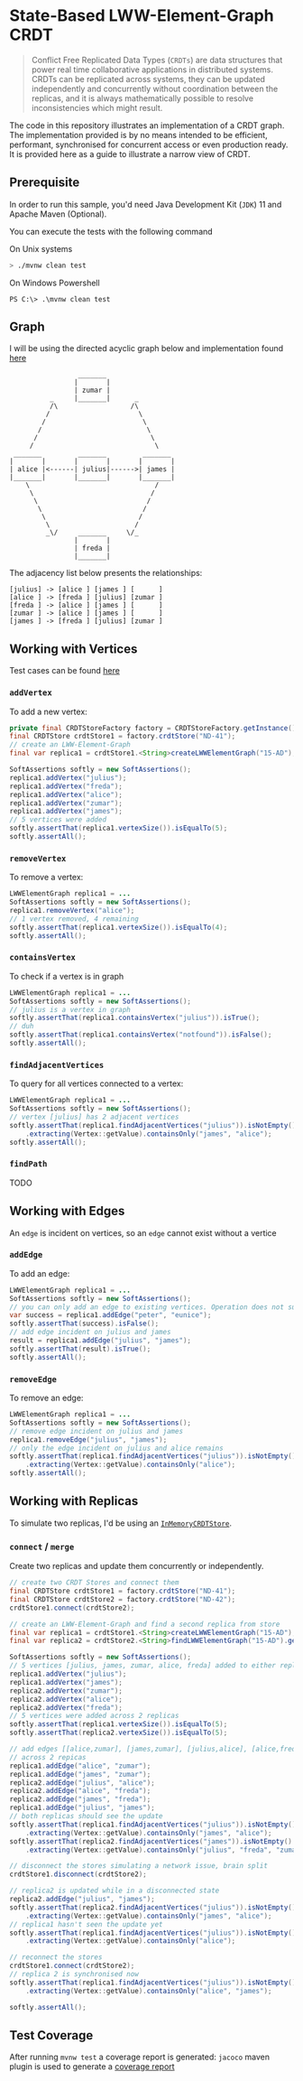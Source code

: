 # State-Based LWW-Element-Graph CRDT

> Conflict Free Replicated Data Types (`CRDTs`) are data structures that power real time collaborative 
  applications in distributed systems. CRDTs can be replicated across systems, they can be updated independently 
  and concurrently without coordination between the replicas, and it is always mathematically possible to resolve 
  inconsistencies which might result.

The code in this repository illustrates an implementation of a CRDT graph. The implementation provided is by
no means intended to be efficient, performant, synchronised for concurrent access or even production ready. 
It is provided here as a guide to illustrate a narrow view of CRDT.

## Prerequisite

In order to run this sample, you'd need Java Development Kit (`JDK`) 11 and Apache Maven (Optional).

You can execute the tests with the following command

On Unix systems

```bash
> ./mvnw clean test
```

On Windows Powershell

```posh
PS C:\> .\mvnw clean test
```

## Graph

I will be using the directed acyclic graph below and implementation found [here](./src/main/java/com/juliuskrah/LWWElementGraph.java)

```
                 _______
                |       |
                | zumar |
          _     |_______|      _
          /\                  /\
         /                      \
        /                        \
       /                          \
      /                            \
     /                              \
 _______         _______         _______
|       |       |       |       |       |
| alice |<------| julius|------>| james |
|_______|       |_______|       |_______|
    \                               /
     \                             /
      \                           /
       \                         /
        \                       /
         \                     / 
         _\/     _______     \/_
                |       |
                | freda |
                |_______|
```

The adjacency list below presents the relationships:

```
[julius] -> [alice ] [james ] [      ]
[alice ] -> [freda ] [julius] [zumar ]
[freda ] -> [alice ] [james ] [      ]
[zumar ] -> [alice ] [james ] [      ]
[james ] -> [freda ] [julius] [zumar ]
```

## Working with Vertices

Test cases can be found [here](./src/test/java/com/juliuskrah/LWWElementGraphTest.java)

### `addVertex`

To add a new vertex:

```java
private final CRDTStoreFactory factory = CRDTStoreFactory.getInstance();
final CRDTStore crdtStore1 = factory.crdtStore("ND-41");
// create an LWW-Element-Graph
final var replica1 = crdtStore1.<String>createLWWElementGraph("15-AD");

SoftAssertions softly = new SoftAssertions();
replica1.addVertex("julius");
replica1.addVertex("freda");
replica1.addVertex("alice");
replica1.addVertex("zumar");
replica1.addVertex("james");
// 5 vertices were added
softly.assertThat(replica1.vertexSize()).isEqualTo(5);
softly.assertAll();
```

### `removeVertex`

To remove a vertex:

```java
LWWElementGraph replica1 = ...
SoftAssertions softly = new SoftAssertions();
replica1.removeVertex("alice");
// 1 vertex removed, 4 remaining
softly.assertThat(replica1.vertexSize()).isEqualTo(4);
softly.assertAll();
```

### `containsVertex`

To check if a vertex is in graph

```java
LWWElementGraph replica1 = ...
SoftAssertions softly = new SoftAssertions();
// julius is a vertex in graph
softly.assertThat(replica1.containsVertex("julius")).isTrue();
// duh
softly.assertThat(replica1.containsVertex("notfound")).isFalse();
softly.assertAll();
```

### `findAdjacentVertices`

To query for all vertices connected to a vertex:

```java
LWWElementGraph replica1 = ...
SoftAssertions softly = new SoftAssertions();
// vertex [julius] has 2 adjacent vertices
softly.assertThat(replica1.findAdjacentVertices("julius")).isNotEmpty()
    .extracting(Vertex::getValue).containsOnly("james", "alice");
softly.assertAll();
```

### `findPath`

TODO

## Working with Edges

An `edge` is incident on vertices, so an `edge` cannot exist without a vertice

### `addEdge`

To add an edge:

```java
LWWElementGraph replica1 = ...
SoftAssertions softly = new SoftAssertions();
// you can only add an edge to existing vertices. Operation does not succeed
var success = replica1.addEdge("peter", "eunice");
softly.assertThat(success).isFalse();
// add edge incident on julius and james
result = replica1.addEdge("julius", "james");
softly.assertThat(result).isTrue();
softly.assertAll();
```

### `removeEdge`

To remove an edge:

```java
LWWElementGraph replica1 = ...
SoftAssertions softly = new SoftAssertions();
// remove edge incident on julius and james
replica1.removeEdge("julius", "james");
// only the edge incident on julius and alice remains
softly.assertThat(replica1.findAdjacentVertices("julius")).isNotEmpty()
    .extracting(Vertex::getValue).containsOnly("alice");
softly.assertAll();
```

## Working with Replicas

To simulate two replicas, I'd be using an [`InMemoryCRDTStore`](./src/main/java/com/juliuskrah/InMemoryCRDTStore.java).

### `connect` / `merge`

Create two replicas and update them concurrently or independently.

```java
// create two CRDT Stores and connect them
final CRDTStore crdtStore1 = factory.crdtStore("ND-41");
final CRDTStore crdtStore2 = factory.crdtStore("ND-42");
crdtStore1.connect(crdtStore2);

// create an LWW-Element-Graph and find a second replica from store
final var replica1 = crdtStore1.<String>createLWWElementGraph("15-AD");
final var replica2 = crdtStore2.<String>findLWWElementGraph("15-AD").get();

SoftAssertions softly = new SoftAssertions();
// 5 vertices [julius, james, zumar, alice, freda] added to either replica
replica1.addVertex("julius");
replica1.addVertex("james");
replica2.addVertex("zumar");
replica2.addVertex("alice");
replica2.addVertex("freda");
// 5 vertices were added across 2 replicas
softly.assertThat(replica1.vertexSize()).isEqualTo(5);
softly.assertThat(replica2.vertexSize()).isEqualTo(5);

// add edges [[alice,zumar], [james,zumar], [julius,alice], [alice,freda], [james,freda], [julius,james]]
// across 2 repicas
replica1.addEdge("alice", "zumar");
replica1.addEdge("james", "zumar");
replica2.addEdge("julius", "alice");
replica2.addEdge("alice", "freda");
replica2.addEdge("james", "freda");
replica1.addEdge("julius", "james");
// both replicas should see the update
softly.assertThat(replica1.findAdjacentVertices("julius")).isNotEmpty()
    .extracting(Vertex::getValue).containsOnly("james", "alice");
softly.assertThat(replica2.findAdjacentVertices("james")).isNotEmpty()
    .extracting(Vertex::getValue).containsOnly("julius", "freda", "zumar");

// disconnect the stores simulating a network issue, brain split
crdtStore1.disconnect(crdtStore2);

// replica2 is updated while in a disconnected state
replica2.addEdge("julius", "james");
softly.assertThat(replica2.findAdjacentVertices("julius")).isNotEmpty()
    .extracting(Vertex::getValue).containsOnly("james", "alice");
// replica1 hasn't seen the update yet
softly.assertThat(replica1.findAdjacentVertices("julius")).isNotEmpty() //	
    .extracting(Vertex::getValue).containsOnly("alice");

// reconnect the stores
crdtStore1.connect(crdtStore2);
// replica 2 is synchronised now
softly.assertThat(replica1.findAdjacentVertices("julius")).isNotEmpty() //	
    .extracting(Vertex::getValue).containsOnly("alice", "james");

softly.assertAll();
```

## Test Coverage

After running `mvnw test` a coverage report is generated:
`jacoco` maven plugin is used to generate a [coverage report](./target/site/jacoco/index.html)
